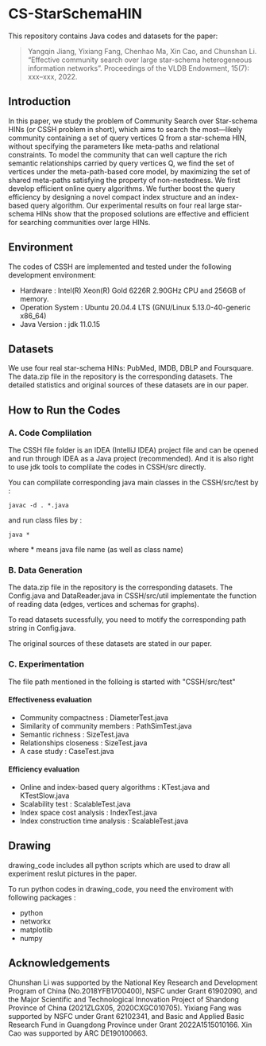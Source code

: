 # CS-StarSchemaHIN

This repository contains Java codes and datasets for the paper:

> Yangqin Jiang, Yixiang Fang, Chenhao Ma, Xin Cao, and Chunshan Li. “Effective community search over large star-schema heterogeneous information networks”. Proceedings of the VLDB Endowment, 15(7): xxx–xxx, 2022.

## Introduction

In this paper, we study the problem of Community Search over Star-schema HINs (or CSSH problem in short), which aims to search the most—likely community containing a set of query vertices Q from a star-schema HIN, without specifying the parameters like meta-paths and relational constraints. To model the community that can well capture the rich semantic relationships carried by query vertices Q, we find the set of vertices under the meta-path-based core model, by maximizing the set of shared meta-paths satisfying the property of non-nestedness. We first develop efficient online query algorithms. We further boost the query efficiency by designing a novel compact index structure and an index-based query algorithm. Our experimental results on four real large star-schema HINs show that the proposed solutions are effective and efficient for searching communities over large HINs.

## Environment

The codes of CSSH are implemented and tested under the following development environment:

- Hardware : Intel(R) Xeon(R) Gold 6226R 2.90GHz CPU and 256GB of memory.
- Operation System : Ubuntu 20.04.4 LTS (GNU/Linux 5.13.0-40-generic x86_64)
- Java Version : jdk 11.0.15

## Datasets

We use four real star-schema HINs: PubMed, IMDB, DBLP and Foursquare. The data.zip file in the repository is the corresponding datasets. The detailed statistics and original sources of these datasets are in our paper.

## How to Run the Codes

### A. Code Complilation

The CSSH file folder is an IDEA (IntelliJ IDEA) project file and can be opened and run through IDEA as a Java project (recommended). And it is also right to use jdk tools to complilate the codes in CSSH/src directly.

You can complilate corresponding java main classes in the CSSH/src/test by : 

`javac -d . *.java`

and run class files by :

`java *`

where * means java file name (as well as class name)

### B. Data Generation

The data.zip file in the repository is the corresponding datasets. The Config.java and DataReader.java in CSSH/src/util implementate the function of reading data (edges, vertices and schemas for graphs). 

To read datasets sucessfully, you need to motify the corresponding path string in Config.java.

The original sources of these datasets are stated in our paper.

### C. Experimentation

The file path mentioned in the folloing is started with "CSSH/src/test"

#### Effectiveness evaluation

- Community compactness : DiameterTest.java
- Similarity of community members : PathSimTest.java
- Semantic richness : SizeTest.java
- Relationships closeness : SizeTest.java
- A case study : CaseTest.java

#### Efficiency evaluation

- Online and index-based query algorithms : KTest.java and KTestSlow.java
- Scalability test : ScalableTest.java
- Index space cost analysis : IndexTest.java
- Index construction time analysis : ScalableTest.java

## Drawing

drawing_code includes all python scripts which are used to draw all experiment reslut pictures in the paper.

To run python codes in drawing_code, you need the enviroment with following packages :

- python
- networkx
- matplotlib
- numpy

## Acknowledgements

Chunshan Li was supported by the National Key Research and Development Program of China (No.2018YFB1700400), NSFC under Grant 61902090, and the Major Scientific and Technological
Innovation Project of Shandong Province of China (2021ZLGX05, 2020CXGC010705). Yixiang Fang was supported by NSFC under Grant 62102341, and Basic and Applied Basic Research Fund in Guangdong Province under Grant 2022A1515010166. Xin Cao was supported by ARC DE190100663.